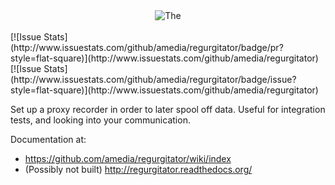 
<center><img src="https://raw.githubusercontent.com/amedia/regurgitator/master/regurgitator-service/src/main/design/regurgitator-logo.png" alt=The Regurgitator"/></center><br/>
[![Issue Stats](http://www.issuestats.com/github/amedia/regurgitator/badge/pr?style=flat-square)](http://www.issuestats.com/github/amedia/regurgitator)
[![Issue Stats](http://www.issuestats.com/github/amedia/regurgitator/badge/issue?style=flat-square)](http://www.issuestats.com/github/amedia/regurgitator)

Set up a proxy recorder in order to later spool off data. Useful for
integration tests, and looking into your communication.

Documentation at:
* https://github.com/amedia/regurgitator/wiki/index
* (Possibly not built) http://regurgitator.readthedocs.org/
